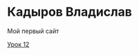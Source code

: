 

# Кадыров Владислав
Мой первый сайт

[Урок 12](https://kwlad1k.github.io/lesson_12/ "Залив сайта")
